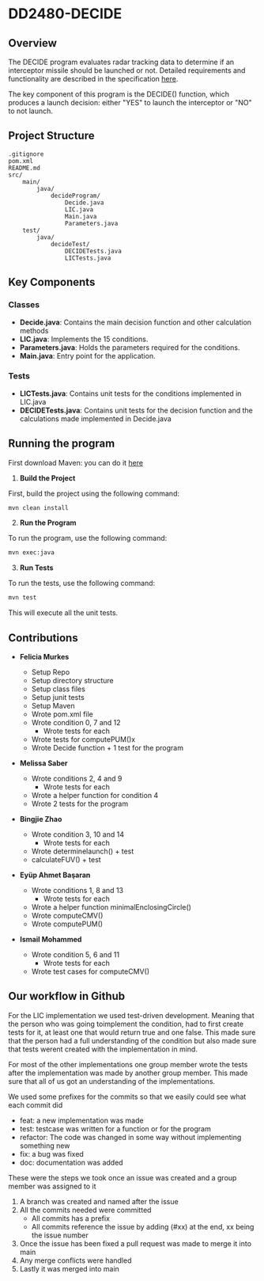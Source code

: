 # DD2480-DECIDE

## Overview

The DECIDE program evaluates radar tracking data to determine if an interceptor missile should be launched or not. Detailed requirements and functionality are described in the specification [here](./decide.pdf).

The key component of this program is the DECIDE() function, which produces a launch decision: either "YES" to launch the interceptor or "NO" to not launch.

## Project Structure

```
.gitignore
pom.xml
README.md
src/
    main/
        java/
            decideProgram/
                Decide.java
                LIC.java
                Main.java
                Parameters.java
    test/
        java/
            decideTest/
                DECIDETests.java
                LICTests.java

```

## Key Components

### Classes

- **Decide.java**: Contains the main decision function and other calculation methods
- **LIC.java**: Implements the 15 conditions.
- **Parameters.java**: Holds the parameters required for the conditions.
- **Main.java**: Entry point for the application.

### Tests

- **LICTests.java**: Contains unit tests for the conditions implemented in LIC.java
- **DECIDETests.java**: Contains unit tests for the decision function and the calculations made implemented in Decide.java

## Running the program

First download Maven: you can do it [here](https://maven.apache.org/download.cgi)

1. **Build the Project**


First, build the project using the following command:

```sh
mvn clean install
```

2. **Run the Program**

To run the program, use the following command:

```sh
mvn exec:java
```

3. **Run Tests**

To run the tests, use the following command:

```sh
mvn test
```

This will execute all the unit tests.





## Contributions
- **Felicia Murkes**
    - Setup Repo
    - Setup directory structure 
    - Setup class files
    - Setup junit tests
    - Setup Maven
    - Wrote pom.xml file
    - Wrote condition 0, 7 and 12
        - Wrote tests for each
    - Wrote tests for computePUM()x
    - Wrote Decide function + 1 test for the program


- **Melissa Saber**
    - Wrote conditions 2, 4 and 9
        - Wrote tests for each
    - Wrote a helper function for condition 4
    - Wrote 2 tests for the program


- **Bingjie Zhao**
    - Wrote condition 3, 10 and 14
        - Wrote tests for each
    - Wrote determinelaunch() + test
    - calculateFUV() + test


- **Eyüp Ahmet Başaran**
    - Wrote conditions 1, 8 and 13
        - Wrote tests for each
    - Wrote a helper function minimalEnclosingCircle()
    - Wrote computeCMV()
    - Wrote computePUM()

- **Ismail Mohammed**
    - Wrote condition 5, 6 and 11
        - Wrote tests for each
    - Wrote test cases for computeCMV()


## Our workflow in Github

For the LIC implementation we used test-driven development. Meaning that the person who was going toimplement the condition, had to first create tests for it, at least one that would return true and one false. This made sure that the person had a full understanding of the condition but also made sure that tests werent created with the implementation in mind.

For most of the other implementations one group member wrote the tests after the implementation was made by another group member. This made sure that all of us got an understanding of the implementations.

We used some prefixes for the commits so that we easily could see what each commit did
- feat: a new implementation was made
- test: testcase was written for a function or for the program
- refactor: The code was changed in some way without implementing something new
- fix: a bug was fixed
- doc: documentation was added

These were the steps we took once an issue was created and a group member was assigned to it

1. A branch was created and named after the issue
3. All the commits needed were committed
    - All commits has a prefix
    - All commits reference the issue by adding (#xx) at the end, xx being the issue number
4. Once the issue has been fixed a pull request was made to merge it into main
5. Any merge conflicts were handled
6. Lastly it was merged into main


